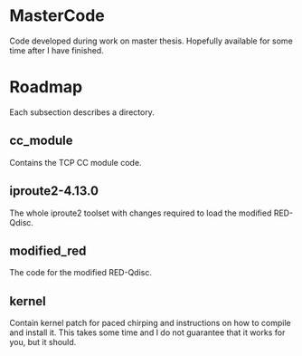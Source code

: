# MasterCode
Code developed during work on master thesis. Hopefully available for some
time after I have finished.


# Roadmap
Each subsection describes a directory.

## cc_module
Contains the TCP CC module code.

## iproute2-4.13.0
The whole iproute2 toolset with changes required to load the modified RED-Qdisc.

## modified_red
The code for the modified RED-Qdisc.

## kernel
Contain kernel patch for paced chirping and instructions on how to
compile and install it. This takes some time and I do not guarantee that
it works for you, but it should.
